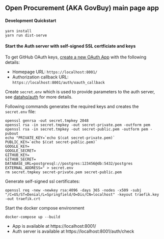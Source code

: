 ## Open Procurement (AKA GovBuy) main page app

#### Development Quickstart

```
yarn install
yarn run dist-serve
```

#### Start the Auth server with self-signed SSL certficiate and keys

To get GitHub OAuth keys, [create a new OAuth App](https://github.com/settings/applications) with the following details:
* Homepage URL: `https://localhost:8001/`
* Authorization callback URL: `https://localhost:8001/auth/oauth_callback`

Create `secret.env` which is used to provide parameters to the auth server, see [datahq/auth](https://github.com/datahq/auth) for more details.

Following commands generates the required keys and creates the `secret.env` file:

```
openssl genrsa -out secret.tmpkey 2048
openssl rsa -in secret.tmpkey -out secret-private.pem -outform pem
openssl rsa -in secret.tmpkey -out secret-public.pem -outform pem -pubout
echo "PRIVATE_KEY=`echo $(cat secret-private.pem)`
PUBLIC_KEY=`echo $(cat secret-public.pem)`
GOOGLE_KEY=
GOOGLE_SECRET=
GITHUB_KEY=
GITHUB_SECRET=
DATABASE_URL=postgresql://postgres:123456@db:5432/postgres
EXTERNAL_ADDRESS=" > secret.env
rm secret.tmpkey secret-private.pem secret-public.pem
```

Generate self-signed ssl certificates:

```
openssl req -new -newkey rsa:4096 -days 365 -nodes -x509 -subj "/C=US/ST=Denial/L=Springfield/O=Dis/CN=localhost" -keyout traefik.key -out traefik.crt
```

Start the docker compose environment

```
docker-compose up --build
```

* App is available at https://localhost:8001/
* Auth server is available at https://localhost:8001/auth/check
